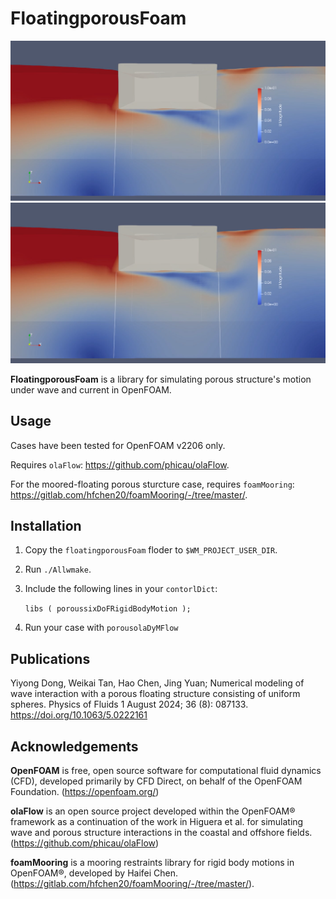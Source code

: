 # FloatingporousFoam
![Image loading](./doc/pics.png)
[![Image loading](./doc/pics.png)](https://www.youtube.com/watch?v=D-EE6wJXsYc)

**FloatingporousFoam** is a library for simulating porous structure's motion under wave and current in OpenFOAM.

## Usage
Cases have been tested for OpenFOAM v2206 only.

Requires `olaFlow`: https://github.com/phicau/olaFlow.

For the moored-floating porous sturcture case, requires `foamMooring`: https://gitlab.com/hfchen20/foamMooring/-/tree/master/.

## Installation
1. Copy the `floatingporousFoam` floder to `$WM_PROJECT_USER_DIR`.
2. Run `./Allwmake`.
3. Include the following lines in your `contorlDict`:
   
   `libs
      (
        poroussixDoFRigidBodyMotion
      );`

4. Run your case with `porousolaDyMFlow`

## Publications
Yiyong Dong, Weikai Tan, Hao Chen, Jing Yuan; Numerical modeling of wave interaction with a porous floating structure consisting of uniform spheres. Physics of Fluids 1 August 2024; 36 (8): 087133. https://doi.org/10.1063/5.0222161

## Acknowledgements
**OpenFOAM** is free, open source software for computational fluid dynamics (CFD), developed primarily by CFD Direct, on behalf of the OpenFOAM Foundation. (https://openfoam.org/)

**olaFlow** is an open source project developed within the OpenFOAM® framework as a continuation of the work in Higuera et al. for simulating wave and porous structure interactions in the coastal and offshore fields. (https://github.com/phicau/olaFlow)

**foamMooring** is a mooring restraints library for rigid body motions in OpenFOAM®, developed by Haifei Chen. (https://gitlab.com/hfchen20/foamMooring/-/tree/master/).
